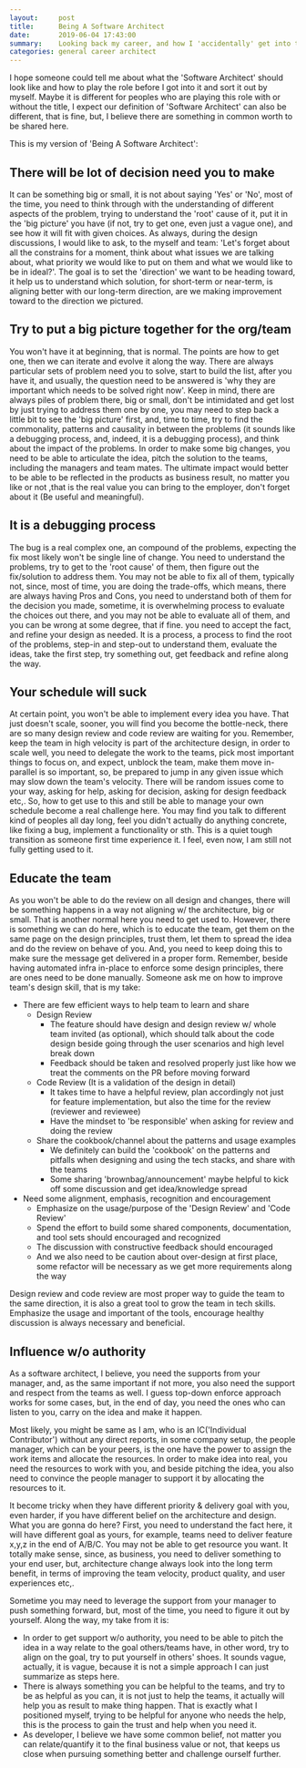 ```yaml
---
layout:     post
title:      Being A Software Architect
date:       2019-06-04 17:43:00
summary:    Looking back my career, and how I 'accidentally' get into the software architect role, what is my understanding on what it should play as a role, and stuff I learnt along the way.
categories: general career architect
---
```


I hope someone could tell me about what the 'Software Architect' should look like and how to play the role before I got into it and sort it out by myself. Maybe it is different for peoples who are playing this role with or without the title, I expect our definition of 'Software Architect' can also be different, that is fine, but, I believe there are something in common worth to be shared here. 

This is my version of 'Being A Software Architect':

## There will be lot of decision need you to make

It can be something big or small, it is not about saying 'Yes' or 'No', most of the time, you need to think through with the understanding of different aspects of the problem, trying to understand the 'root' cause of it, put it in the 'big picture' you have (if not, try to get one, even just a vague one), and see how it will fit with given choices. As always, during the design discussions, I would like to ask, to the myself and team: 'Let's forget about all the constrains for a moment, think about what issues we are talking about, what priority we would like to put on them and what we would like to be in ideal?'. The goal is to set the 'direction' we want to be heading toward, it help us to understand which solution, for short-term or near-term, is aligning better with our long-term direction, are we making improvement toward to the direction we pictured.

## Try to put a big picture together for the org/team

You won't have it at beginning, that is normal. The points are how to get one, then we can iterate and evolve it along the way. There are always particular sets of problem need you to solve, start to build the list, after you have it, and usually, the question need to be answered is 'why they are important which needs to be solved right now'. Keep in mind, there are always piles of problem there, big or small, don't be intimidated and get lost by just trying to address them one by one, you may need to step back a little bit to see the 'big picture' first, and, time to time, try to find the commonality, patterns and causality in between the problems (it sounds like a debugging process, and, indeed, it is a debugging process), and think about the impact of the problems. In order to make some big changes, you need to be able to articulate the idea, pitch the solution to the teams, including the managers and team mates. The ultimate impact would better to be able to be reflected in the products as business result, no matter you like or not ,that is the real value you can bring to the employer, don't forget about it (Be useful and meaningful).

## It is a debugging process

The bug is a real complex one, an compound of the problems, expecting the fix most likely won't be single line of change. You need to understand the problems, try to get to the 'root cause' of them, then figure out the fix/solution to address them. You may not be able to fix all of them, typically not, since, most of time, you are doing the trade-offs, which means, there are always having Pros and Cons, you need to understand both of them for the decision you made, sometime, it is overwhelming process to evaluate the choices out there, and you may not be able to evaluate all of them, and you can be wrong at some degree, that if fine. you need to accept the fact, and refine your design as needed. It is a process, a process to find the root of the problems, step-in and step-out to understand them, evaluate the ideas, take the first step, try something out, get feedback and refine along the way.

## Your schedule will suck

At certain point, you won't be able to implement every idea you have. That just doesn't scale, sooner, you will find you become the bottle-neck, there are so many design review and code review are waiting for you. Remember, keep the team in high velocity is part of the architecture design, in order to scale well, you need to delegate the work to the teams, pick most important things to focus on, and expect, unblock the team, make them move in-parallel is so important, so, be prepared to jump in any given issue which may slow down the team's velocity. There will be random issues come to your way, asking for help, asking for decision, asking for design feedback etc,. So, how to get use to this and still be able to manage your own schedule become a real challenge here. You may find you talk to different kind of peoples all day long, feel you didn't actually do anything concrete, like fixing a bug, implement a functionality or sth. This is a quiet tough transition as someone first time experience it. I feel, even now, I am still not fully getting used to it.

## Educate the team

As you won't be able to do the review on all design and changes, there will be something happens in a way not aligning w/ the architecture, big or small. That is another normal here you need to get used to. However, there is something we can do here, which is to educate the team, get them on the same page on the design principles, trust them, let them to spread the idea and do the review on behave of you. And, you need to keep doing this to make sure the message get delivered in a proper form. Remember, beside having automated infra in-place to enforce some design principles, there are ones need to be done manually. Someone ask me on how to improve team's design skill, that is my take:

- There are few efficient ways to help team to learn and share
    - Design Review
        - The feature should have design and design review w/ whole team invited (as optional), which should talk about the code design beside going through the user scenarios and high level break down
        - Feedback should be taken and resolved properly just like how we treat the comments on the PR before moving forward
    - Code Review (It is a validation of the design in detail)
        - It takes time to have a helpful review, plan accordingly not just for feature implementation, but also the time for the review (reviewer and reviewee)
        - Have the mindset to 'be responsible' when asking for review and doing the review
    - Share the cookbook/channel about the patterns and usage examples
        - We definitely can build the 'cookbook' on the patterns and pitfalls when designing and using the tech stacks, and share with the teams
        - Some sharing 'brownbag/announcement' maybe helpful to kick off some discussion and get idea/knowledge spread
- Need some alignment, emphasis, recognition and encouragement
    - Emphasize on the usage/purpose of the 'Design Review' and 'Code Review'
    - Spend the effort to build some shared components, documentation, and tool sets should encouraged and recognized
    - The discussion with constructive feedback should encouraged
    - And we also need to be caution about over-design at first place, some refactor will be necessary as we get more requirements along the way

Design review and code review are most proper way to guide the team to the same direction, it is also a great tool to grow the team in tech skills. Emphasize the usage and important of the tools, encourage healthy discussion is always necessary and beneficial.

## Influence w/o authority

As a software architect, I believe, you need the supports from your manager, and, as the same important if not more, you also need the support and respect from the teams as well. I guess top-down enforce approach works for some cases, but, in the end of day, you need the ones who can listen to you, carry on the idea and make it happen. 

Most likely, you might be same as I am, who is an IC('Individual Contributor') without any direct reports, in some company setup, the people manager, which can be your peers, is the one have the power to assign the work items and allocate the resources. In order to make idea into real, you need the resources to work with you, and beside pitching the idea, you also need to convince the people manager to support it by allocating the resources to it.

It become tricky when they have different priority & delivery goal with you, even harder, if you have different belief on the architecture and design. What you are gonna do here? First, you need to understand the fact here, it will have different goal as yours, for example, teams need to deliver feature x,y,z in the end of A/B/C. You may not be able to get resource you want. It totally make sense, since, as business, you need to deliver something to your end user, but, architecture change always look into the long term benefit, in terms of improving the team velocity, product quality, and user experiences etc,.

Sometime you may need to leverage the support from your manager to push something forward, but, most of the time, you need to figure it out by yourself. Along the way, my take from it is: 

- In order to get support w/o authority, you need to be able to pitch the idea in a way relate to the goal others/teams have, in other word, try to align on the goal, try to put yourself in others' shoes. It sounds vague, actually, it is vague, because it is not a simple approach I can just summarize as steps here. 
- There is always something you can be helpful to the teams, and try to be as helpful as you can, it is not just to help the teams, it actually will help you as result to make thing happen. That is exactly what I positioned myself, trying to be helpful for anyone who needs the help, this is the process to gain the trust and help when you need it.
- As developer, I believe we have some common belief, not matter you can relate/quantify it to the final business value or not, that keeps us close when pursuing something better and challenge ourself further.